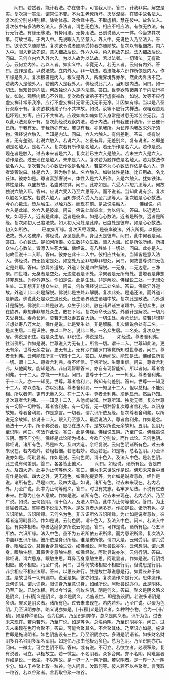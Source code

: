 <!-- { "loadSidebar": true } -->
　　问曰。若然者。能计我法。亦在彼中。可言我入耶。答曰。计我非实。解空是实。复次第一实法。谓常住不变。不为生老死所坏。灭尽涅槃。在彼中故名法入。复次能分别总相别相。除物体愚。及余缘中愚。不取虚相。慧在彼中。故名法入。复次彼中有多法故名法入。多法者。谓色无色法。相应不相应法。有依无依法。有行无行法。有缘无缘法。有势用法。无势用法。已别说诸入一一体。今当求其次第。何故世尊。于内入中。先说眼入乃至意入。外入中。先说色入乃至法入。答曰。欲令文义随顺故。复次欲令说者随顺受持者亦随顺故。复次以有粗细故。内六入中。眼入粗故先说。意入细故后说。外六入中。色入粗故先说。法入细故后说。问曰。云何立内六入外六入。为以人故为以法故。若以法者。一切诸法。无有欲心。云何立内外。若以人者。如实义中。毕竟无人。若无人者。云何有内外。答曰。应作是说。以说法故。立内外入。非一切法。若法能与六识作所依是内入。作所缘是外入。复次根者是内入。根义是外入。所境界境界亦尔。然此内外法不定。若我内入是他外入。若他内入是我外入。佛经说此六入。当知是内法。问曰。如一切法。当知皆是内法。何故独说六入是内法耶。答曰。世尊欲教诸弟子于内法行禅故。如说。观察内根心不外缘。复次欲教诸弟子不行虚妄禅故。如说。汝等不应行虚妄禅计常乐我净。应行不虚妄禅计无常无我无乐无净。计因集有缘。当以是八圣行观察于有。复次欲教诸弟子行不共禅故。如说。汝等不应行共禅法。观粗观苦观粗坏观止妙离。应行不共禅法。应观如病如痈如箭入身常是过患无常苦空无我。当以此八法观察于有。复次此经说观察内法。若于内法。计有我便计我所。计已便计已所。于我有爱。于我所亦有爱。若见有我。亦见我所。为长养内我故求外所须物。佛经说六触入。当知是内法。问曰。六入六触入。有何差别。答曰。或有说者。无有差别。若说六触入。若说六入。名虽有异。无差别义。复有说者。名即差别是名触入。是名六入。复次若有所作是名触入。若无所作是名六入。若作是说。现在者是触入。过去未来者是六入。复次若已生六入是触入。若未生六入是六入。若作是说。过去现在是触入。未来是六入。复次若为触作依是名触入。若为数法作依名六入。复次若为心心数法作依是名触入。若空不为心心数法作依是名六入。尊者波奢说曰。体是六入。若为触作依。名六触入。如钵体性是钵。比丘用故。名比丘钵。彼亦如是。尊者富那奢说曰。体性入是六入所作。入是六触入。犹如铁钵。体性是钵。以盛苏故。名盛苏铁钵。问曰。此亦如是。六受入六想六思等入。何故独说六触入耶。答曰。应说六受入乃至六思等入。而不说者。当知此说有余。复次以触名义胜故。若说六触入。当知亦说六受入乃至六思等入。复次触是心心数法。今心心数法。皆从触生。以触力故。而现在前。是故说名触入。
　　佛经说。内六入是此岸。外六入是彼岸。问曰。佛说此岸彼岸。为以何法。答曰。以近远法故。如河于人。近者是此岸。远者是彼岸。如是心心数法。近者是所依。远者是所缘。复次如初入已度法故。如人初入河处是此岸。已度处是彼岸。如是心心数法。初入如所依。
　　已度如所缘。复次灭尽涅槃。是彼岸彼法。外入所摄。以摄彼法故。外入名彼岸。佛经说。身见是此岸。身见灭是彼岸。问曰。此中何者是河。答曰。心心数法。是如河所摄。众生数非众生数。漂入大海。如是所依所缘。所摄众生心心数法。皆漂入生死大海。佛经说。有八胜处十一切处。问曰。此亦是入。何故但说十二入耶。答曰。彼亦在此十二入中。彼相应共有法。当知皆是意入法入。佛经说。四无色定是处。如空处乃至非想非非想处。问曰。何故世尊说四无色定是处耶。答曰。欲异外道故。外道计彼是四种解脱。一无身。二无边意。三净聚。四世塔。无身者是空处。无边意者是识处。净聚者是无所有处。世塔者是非想非非想处。为异外道故。作如是说。此是生处。非是解脱。佛经说二处。一无想众生处。二非想非非想众生处。问曰。何故佛经说此二处名处。答曰。佛欲异外道故。外道计此二处是解脱。佛说此是生处非解脱。复次此处。是退还法。而外道计是解脱。佛说此处是众生退还处。还生诸界诸生诸趣中故。复次此是散法。而外道计是解脱。佛说此二处是散法。众生于此处。散在诸界诸生诸趣中。无想众生。散在欲界。非想非非想处众生。散在下地。复次寿命长远故。外道计是解脱。一切凡夫受身处。寿命长远。莫若无想处寿五百大劫。一切生处。寿命长远。莫若非想非非想处寿八万大劫。佛作是说。此是受生处。非是解脱。复次佛说余处有二名。一是众生居。二是识住。亦以二种名。说此二处。一名众生居。二名处。复次众生居。佛说是识住。若是众生居。非识住。佛说是处。
　　如经说。尊者舍利弗。往诣佛所。作如是说。世尊说入为无有上。所言一切。谓十二入。世尊知此法。更无有余。世尊无余之智。更无有上。无有沙门婆罗门等觉所知过世尊者。问曰。尊者舍利弗。云何能知所言一切谓十二入。答曰。从他闻故。能知是法。佛经说所言一切。谓十二入。尊者舍利弗。得不坏信。于佛所说。生尊重信。问曰。尊者舍利弗。从他闻故。能知是法。非自现智耶答曰。亦自有现智能知。所以者何。尊者舍利弗。于十二入。亦能一一知见。问曰。世尊于十二入。一一知见。尊者舍利弗。于十二入。亦一一知见。世尊。尊者舍利弗。所知有何差别。答曰。世尊一一知见十二入。亦以总相。亦以别相。尊者舍利弗。一一知见十二入。但以总相。不能别相。所以者何。更有无量入义。在十二入中。尊者舍利弗。须他显示。然后乃知。复次尊者舍利弗。一一知见十二入。从他闻故知。世尊所知。独觉无师。复次世尊有一切智一切种智。尊者舍利弗。有一切智。无一切种智复次尊者舍利弗。以识身故知。尊者舍利弗。作是念言。一切者。谓六识所依及缘。复次尊者舍利弗。以所说无余故知。佛说十二入。眼入乃至意入。最后说法入。尊者舍利弗。作如是念。诸法十一入中。所不称说者。应尽在法入中。是故以所说无余故知。五阴。色阴乃至识阴。问曰。何故作此论。答曰。此是佛经。佛经说五阴。乃至广说。佛经虽说五阴。而不广分别。佛经是此论所为根本。今欲广分别故。而作此论。云何色阴。佛经说。诸所有色。尽是四大。及四大造。余经复说。云何色阴诸所有色。过去未来现在。若内若外。若粗若细。若恶若妙。若远若近。如是等。总名色阴。乃至识说亦如是。阿毗昙者。作如是说。云何色阴。谓十色入。及法入中色。是名色阴。此三说有何差别。答曰。各各皆止他义。
　　问曰。如经说。诸所有色。皆是四大。及四大造。此中为止何等他义。答曰。佛为未来世故作是说。佛知未来世中当有作是说者。四大之外。更无造色。如佛陀提婆等。为止如是说者意故。经作是说。诸所有色。尽是四大。及四大造。如说。诸所有色。过去未来现在。若内若外。乃至广说。此中为止何等他义。答曰。时世有梵志。名牢罗尼佉。不说有过去未来。世尊为止彼人意故。作如是说。诸所有色。过去未来现在。若内若外。乃至广说。如说。云何色阴。谓十色入。及法入中色。此中为止何等他义。答曰。为止譬喻者意故。譬喻者不说法入有色。是故尊者达磨多罗。作如是说。诸所有色。尽五识所依。五识所缘。云何名为色。非五识所依五识所缘。为止如是说者意故。彼尊者造阿毗昙论。作如是说。云何色阴。谓十色入。及法入中色。问曰。若法入中色。有实体相者。尊者达磨多罗所说云何通。答曰。可作是说。诸所有色。尽五识所依。六识所缘。法入中色。虽不为五识所依五识所缘。而为意识所缘。复次法入中虽非五识所缘。彼所依是身识所缘。谁是彼所依。谓四大是。云何受阴。谓六受身。眼触生受。耳鼻舌身意触生受。如佛经说。阿毗昙说亦尔。云何想阴。谓六想身。眼触生想。耳鼻舌身意触生想。如佛经说。阿毗昙说亦尔。云何行阴。答曰。佛经说。谓六思身。眼触生思。耳鼻舌身意触生思。阿毗昙者。作如是说。行阴或相应。或不相应。乃至广说。问曰。世尊何故诸相应不相应行阴。但说思是行阴。非余相应不相应法耶。答曰。以思长养行。胜是故世尊说思是行。如爱长养于集胜。是故世尊一切有漏中。说爱是集。彼亦如是。复次造作义是行义。思体造作。云何识阴。谓六识身。眼识身乃至意识身。如经所说。阿毗昙说亦尔。此是阴体。乃至广说。已说体相。所以今当说。何故名阴。阴是何义。答曰。聚义是阴义略义是阴义。[卄/積]义是阴义。总义是阴义。若施设世。即是施设阴。若说多语阴是多语。聚义是阴义者。诸所有色。过去未来现在。若内若外。乃至广说。尽聚为色阴。乃至识阴亦尔。略义说亦如是。[卄/積]义是阴义者。如种种杂物。合为一[卄/積]。如是种种诸色。合为色阴。乃至识阴亦尔。总义是阴义者。识所为色。过去未来现在。若内若外。乃至广说。如是等色。总名色阴。乃至识阴亦尔。问曰。过去未来现在色可合聚不。答曰。可能合聚其名。不合聚其体。乃至识亦如是。施设世即是施设阴者。如色阴施设有三世。乃至识阴亦尔。多语是阴语者。如多财名财阴多谷名谷阴多军名军阴。如是亿万那由他极远多色。总为色阴。乃至识阴亦尔。问曰。一微尘。可立色阴不耶。答曰。或有说。不可立。若欲立者。必须积聚。复有说者。可立。以相故立。若一微尘。不名阴者。众多合聚。亦不名阴。阿毗昙者作如是说。一微尘。不以阴故。是一界一入一阴所摄。若以阴者。是一界一入一阴少分。如人于谷聚上取一粒谷。他人问言。汝取何等。彼人若不以谷聚者。言我取一粒谷。若以谷聚者。言我取谷聚一粒谷。
